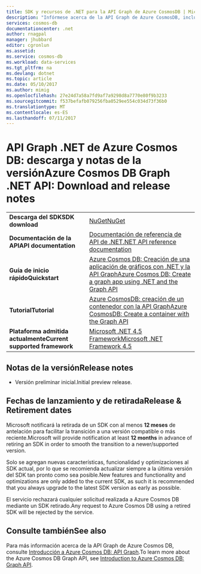 ```yaml
---
title: SDK y recursos de .NET para la API Graph de Azure CosmosDB | Microsoft Docs
description: "Infórmese acerca de la API Graph de Azure CosmosDB, incluidas las fechas de lanzamiento, las fechas de retirada y los cambios realizados en cada versión."
services: cosmos-db
documentationcenter: .net
author: rnagpal
manager: jhubbard
editor: cgronlun
ms.assetid: 
ms.service: cosmos-db
ms.workload: data-services
ms.tgt_pltfrm: na
ms.devlang: dotnet
ms.topic: article
ms.date: 05/10/2017
ms.author: mimig
ms.openlocfilehash: 27e24d7a58a7fd9af7a9298d8a7770e80f9b3233
ms.sourcegitcommit: f537befafb079256fba0529ee554c034d73f36b0
ms.translationtype: MT
ms.contentlocale: es-ES
ms.lasthandoff: 07/11/2017
---
```

# <a name="azure-cosmos-db-graph-net-api-download-and-release-notes"></a><span data-ttu-id="fb23d-103">API Graph .NET de Azure Cosmos DB: descarga y notas de la versión</span><span class="sxs-lookup"><span data-stu-id="fb23d-103">Azure Cosmos DB Graph .NET API: Download and release notes</span></span>

|   |   |
|---|---|
|<span data-ttu-id="fb23d-104">**Descarga del SDK**</span><span class="sxs-lookup"><span data-stu-id="fb23d-104">**SDK download**</span></span>|[<span data-ttu-id="fb23d-105">NuGet</span><span class="sxs-lookup"><span data-stu-id="fb23d-105">NuGet</span></span>](https://aka.ms/acdbgraphnuget)|
|<span data-ttu-id="fb23d-106">**Documentación de la API**</span><span class="sxs-lookup"><span data-stu-id="fb23d-106">**API documentation**</span></span>|[<span data-ttu-id="fb23d-107">Documentación de referencia de API de .NET</span><span class="sxs-lookup"><span data-stu-id="fb23d-107">.NET API reference documentation</span></span>](https://aka.ms/acdbgraphapiref)|
|<span data-ttu-id="fb23d-108">**Guía de inicio rápido**</span><span class="sxs-lookup"><span data-stu-id="fb23d-108">**Quickstart**</span></span>|[<span data-ttu-id="fb23d-109">Azure Cosmos DB: Creación de una aplicación de gráficos con .NET y la API Graph</span><span class="sxs-lookup"><span data-stu-id="fb23d-109">Azure Cosmos DB: Create a graph app using .NET and the Graph API</span></span>](create-graph-dotnet.md)|
|<span data-ttu-id="fb23d-110">**Tutorial**</span><span class="sxs-lookup"><span data-stu-id="fb23d-110">**Tutorial**</span></span>|[<span data-ttu-id="fb23d-111">Azure CosmosDB: creación de un contenedor con la API Graph</span><span class="sxs-lookup"><span data-stu-id="fb23d-111">Azure CosmosDB: Create a container with the Graph API</span></span>](tutorial-develop-graph-dotnet.md)|
|<span data-ttu-id="fb23d-112">**Plataforma admitida actualmente**</span><span class="sxs-lookup"><span data-stu-id="fb23d-112">**Current supported framework**</span></span>|[<span data-ttu-id="fb23d-113">Microsoft .NET 4.5 Framework</span><span class="sxs-lookup"><span data-stu-id="fb23d-113">Microsoft .NET Framework 4.5</span></span>](https://www.microsoft.com/download/details.aspx?id=30653)|

## <a name="release-notes"></a><span data-ttu-id="fb23d-114">Notas de la versión</span><span class="sxs-lookup"><span data-stu-id="fb23d-114">Release notes</span></span>

* <span data-ttu-id="fb23d-115">Versión preliminar inicial.</span><span class="sxs-lookup"><span data-stu-id="fb23d-115">Initial preview release.</span></span>

## <a name="release--retirement-dates"></a><span data-ttu-id="fb23d-116">Fechas de lanzamiento y de retirada</span><span class="sxs-lookup"><span data-stu-id="fb23d-116">Release & Retirement dates</span></span>
<span data-ttu-id="fb23d-117">Microsoft notificará la retirada de un SDK con al menos **12 meses** de antelación para facilitar la transición a una versión compatible o más reciente.</span><span class="sxs-lookup"><span data-stu-id="fb23d-117">Microsoft will provide notification at least **12 months** in advance of retiring an SDK in order to smooth the transition to a newer/supported version.</span></span>

<span data-ttu-id="fb23d-118">Solo se agregan nuevas características, funcionalidad y optimizaciones al SDK actual, por lo que se recomienda actualizar siempre a la última versión del SDK tan pronto como sea posible.</span><span class="sxs-lookup"><span data-stu-id="fb23d-118">New features and functionality and optimizations are only added to the current SDK, as such it is recommended that you always upgrade to the latest SDK version as early as possible.</span></span> 

<span data-ttu-id="fb23d-119">El servicio rechazará cualquier solicitud realizada a Azure Cosmos DB mediante un SDK retirado.</span><span class="sxs-lookup"><span data-stu-id="fb23d-119">Any request to Azure Cosmos DB using a retired SDK will be rejected by the service.</span></span>

## <a name="see-also"></a><span data-ttu-id="fb23d-120">Consulte también</span><span class="sxs-lookup"><span data-stu-id="fb23d-120">See also</span></span>
<span data-ttu-id="fb23d-121">Para más información acerca de la API Graph de Azure Cosmos DB, consulte [Introducción a Azure Cosmos DB: API Graph](graph-introduction.md).</span><span class="sxs-lookup"><span data-stu-id="fb23d-121">To learn more about the Azure Cosmos DB Graph API, see [Introduction to Azure Cosmos DB: Graph API](graph-introduction.md).</span></span> 